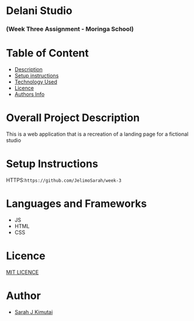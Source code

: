 # Delani Studio
### (Week Three Assignment - Moringa School)

# Table of Content
+ [Description ](#overall-project-description)
+ [Setup instructions](#setup-instructions)
+ [Technology Used](#languages-and-frameworks)
+ [Licence](#Licence)
+ [Authors Info](#Author)

# Overall Project Description
This is a web application that is a recreation of a landing page for a fictional studio

# Setup Instructions
HTTPS:`https://github.com/JelimoSarah/week-3`

# Languages and Frameworks
- JS
- HTML
- CSS

# Licence
[MIT LICENCE](LICENSE)

# Author
- [Sarah J Kimutai](https://github.com/JelimoSarah)


